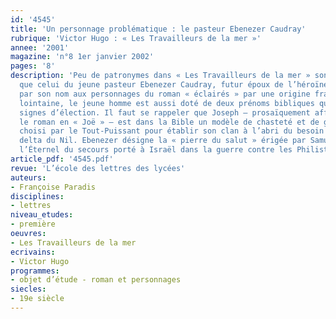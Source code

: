 ```yaml
---
id: '4545'
title: 'Un personnage problématique : le pasteur Ebenezer Caudray'
rubrique: 'Victor Hugo : « Les Travailleurs de la mer »'
annee: '2001'
magazine: 'n°8 1er janvier 2002'
pages: '8'
description: 'Peu de patronymes dans « Les Travailleurs de la mer » sont aussi parlants
  que celui du jeune pasteur Ebenezer Caudray, futur époux de l’héroïne. Assimilé
  par son nom aux personnages du roman « éclairés » par une origine française, même
  lointaine, le jeune homme est aussi doté de deux prénoms bibliques qui sont des
  signes d’élection. Il faut se rappeler que Joseph – prosaïquement affaibli dans
  le roman en « Joë » – est dans la Bible un modèle de chasteté et de générosité,
  choisi par le Tout-Puissant pour établir son clan à l’abri du besoin dans le riche
  delta du Nil. Ebenezer désigne la « pierre du salut » érigée par Samuel pour remercier
  l’Éternel du secours porté à Israël dans la guerre contre les Philistins.'
article_pdf: '4545.pdf'
revue: 'L’école des lettres des lycées'
auteurs:
- Françoise Paradis
disciplines:
- lettres
niveau_etudes:
- première
oeuvres:
- Les Travailleurs de la mer
ecrivains:
- Victor Hugo
programmes:
- objet d’étude - roman et personnages
siecles:
- 19e siècle
---
```

